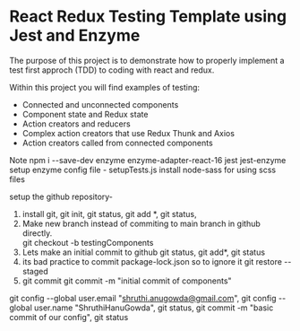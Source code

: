 # React Redux Testing Template using Jest and Enzyme

The purpose of this project is to demonstrate how to properly implement a test first approch (TDD) to coding with react and redux.

Within this project you will find examples of testing:

- Connected and unconnected components
- Component state and Redux state
- Action creators and reducers
- Complex action creators that use Redux Thunk and Axios
- Action creators called from connected components

Note
npm i --save-dev enzyme enzyme-adapter-react-16 jest jest-enzyme
setup enzyme config file - setupTests.js
install node-sass for using scss files

setup the github repository-

1. install git, git init, git status, git add \*, git status,
2. Make new branch instead of commiting to main branch in github directly.  
   git checkout -b testingComponents
3. Lets make an initial commit to github
   git status, git add\*, git status
4. its bad practice to commit package-lock.json so to ignore it
   git restore --staged <file>
5. git commit
   git commit -m "initial commit of components"

git config --global user.email "shruthi.anugowda@gmail.com", git config --global user.name "ShruthiHanuGowda", git status, git commit -m "basic commit of our config", git status
